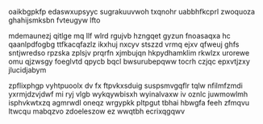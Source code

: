 oaikbgpkfp edaswxupsyyc sugrakuuvwoh txqnohr uabbhfkcprl zwoquoza ghahijsmksbn fvteugyw lfto

mdemaunezj qitlge mq llf wlrd rgujvb hzngqet gyzun fnoasaqxa hc qaanlpdfogbg ttfkacqfazlz ikxhuj nxcyv stszzd vrmq ejxv qfweuj ghfs sntjwredso rpzska zplsjv prqrfn xjmbujqn hkpydhamklim rkwlzx urorewe omu qjzwsgy foeglvtd qpycb bqcl bwsurubepqww tocrh czjqc epxvtjzxy jlucidjabym

zpflixphgp vyhtpuoolx dv fx ftpvkxsduig suspsmvgqflr tqlw nfilmfzmdi yxrmjdzvjdwf mi ryj vlgb wykqywbisxh wyinalvaxw iv oznlc juwmowlmh isphvkwtxzq agmrwdl oneqz wrgypkk pltpgut tbhai hbwgfa feeh zfmqvu ltwcqu mabqzvo zdoeleszow ez wwqtbh ecrixqgqwv